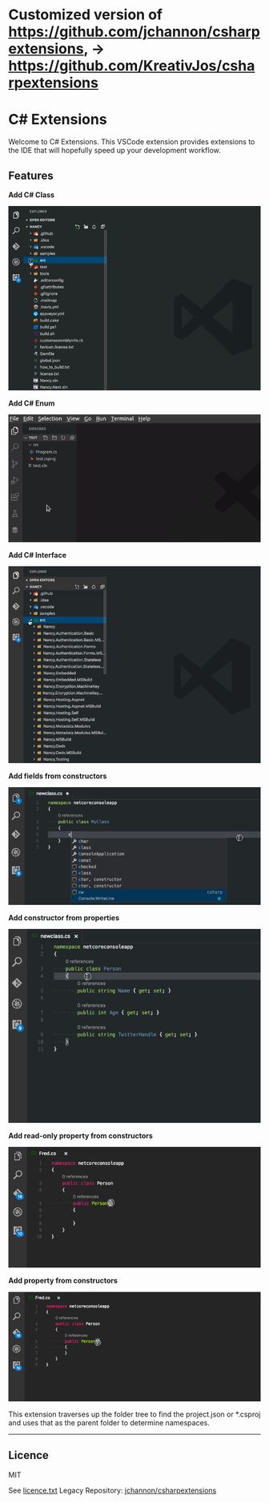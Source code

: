 # Customized version of https://github.com/jchannon/csharpextensions, -> https://github.com/KreativJos/csharpextensions

# C# Extensions

Welcome to C# Extensions.  This VSCode extension provides extensions to the IDE that will hopefully speed up your development workflow.

## Features

**Add C# Class**

![Add C# Class](https://github.com/kreativjos/csharpextensions/raw/HEAD/./featureimages/newclass.gif)

**Add C# Enum**

![Add C# Enum](https://github.com/kreativjos/csharpextensions/raw/HEAD/./featureimages/newenum.gif)

**Add C# Interface**

![Add C# Interface](https://github.com/kreativjos/csharpextensions/raw/HEAD/./featureimages/newinterface.gif)

**Add fields from constructors**

![Add fields from constructors](https://github.com/kreativjos/csharpextensions/raw/HEAD/./featureimages/fieldfromctor.gif)

**Add constructor from properties**

![Add constructor from properties](https://github.com/kreativjos/csharpextensions/raw/HEAD/./featureimages/ctorfromprop.gif)

**Add read-only property from constructors**

![Add read-only property from constructors](https://github.com/kreativjos/csharpextensions/raw/HEAD/./featureimages/propfromctor.gif)

**Add property from constructors**

![Add property from constructors](https://github.com/kreativjos/csharpextensions/raw/HEAD/./featureimages/fullpropfromctor.gif)

This extension traverses up the folder tree to find the project.json or *.csproj and uses that as the parent folder to determine namespaces.

-----------------------------------------------------------------------------------------------------------

## Licence

MIT

See [licence.txt](https://github.com/kreativjos/csharpextensions/blob/HEAD/./licence.txt)
Legacy Repository: [jchannon/csharpextensions](https://github.com/jchannon/csharpextensions)
